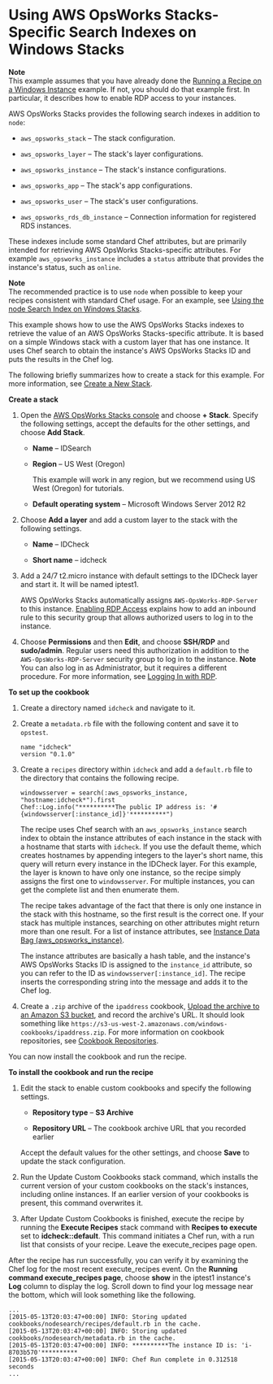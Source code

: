 # Using AWS OpsWorks Stacks\-Specific Search Indexes on Windows Stacks<a name="cookbooks-101-opsworks-opsworks-stack-config-search-opsworks"></a>

**Note**  
This example assumes that you have already done the [Running a Recipe on a Windows Instance](cookbooks-101-opsworks-opsworks-windows.md) example\. If not, you should do that example first\. In particular, it describes how to enable RDP access to your instances\.

AWS OpsWorks Stacks provides the following search indexes in addition to `node`: 

+ `aws_opsworks_stack` – The stack configuration\.

+ `aws_opsworks_layer` – The stack's layer configurations\.

+ `aws_opsworks_instance` – The stack's instance configurations\.

+ `aws_opsworks_app` – The stack's app configurations\.

+ `aws_opsworks_user` – The stack's user configurations\.

+ `aws_opsworks_rds_db_instance` – Connection information for registered RDS instances\.

These indexes include some standard Chef attributes, but are primarily intended for retrieving AWS OpsWorks Stacks\-specific attributes\. For example `aws_opsworks_instance` includes a `status` attribute that provides the instance's status, such as `online`\. 

**Note**  
The recommended practice is to use `node` when possible to keep your recipes consistent with standard Chef usage\. For an example, see [Using the node Search Index on Windows Stacks](cookbooks-101-opsworks-opsworks-stack-config-search-node.md)\.

This example shows how to use the AWS OpsWorks Stacks indexes to retrieve the value of an AWS OpsWorks Stacks\-specific attribute\. It is based on a simple Windows stack with a custom layer that has one instance\. It uses Chef search to obtain the instance's AWS OpsWorks Stacks ID and puts the results in the Chef log\.

The following briefly summarizes how to create a stack for this example\. For more information, see [Create a New Stack](workingstacks-creating.md)\.

**Create a stack**

1. Open the [AWS OpsWorks Stacks console](https://console.aws.amazon.com/opsworks/) and choose **\+ Stack**\. Specify the following settings, accept the defaults for the other settings, and choose **Add Stack**\.

   + **Name** – IDSearch

   + **Region** – US West \(Oregon\)

     This example will work in any region, but we recommend using US West \(Oregon\) for tutorials\.

   + **Default operating system** – Microsoft Windows Server 2012 R2

1. Choose **Add a layer** and add a custom layer to the stack with the following settings\.

   + **Name** – IDCheck

   + **Short name** – idcheck

1. Add a 24/7 t2\.micro instance with default settings to the IDCheck layer and start it\. It will be named iptest1\.

   AWS OpsWorks Stacks automatically assigns `AWS-OpsWorks-RDP-Server` to this instance\. [Enabling RDP Access](cookbooks-101-opsworks-opsworks-windows.md#cookbooks-101-opsworks-opsworks-windows-rdp) explains how to add an inbound rule to this security group that allows authorized users to log in to the instance\.

1. Choose **Permissions** and then **Edit**, and choose **SSH/RDP** and **sudo/admin**\. Regular users need this authorization in addition to the `AWS-OpsWorks-RDP-Server` security group to log in to the instance\. 
**Note**  
You can also log in as Administrator, but it requires a different procedure\. For more information, see [Logging In with RDP](workinginstances-rdp.md)\.

**To set up the cookbook**

1. Create a directory named `idcheck` and navigate to it\.

1. Create a `metadata.rb` file with the following content and save it to `opstest`\.

   ```
   name "idcheck"
   version "0.1.0"
   ```

1. Create a `recipes` directory within `idcheck` and add a `default.rb` file to the directory that contains the following recipe\.

   ```
   windowsserver = search(:aws_opsworks_instance, "hostname:idcheck*").first
   Chef::Log.info("**********The public IP address is: '#{windowsserver[:instance_id]}'**********")
   ```

   The recipe uses Chef search with an `aws_opsworks_instance` search index to obtain the instance attributes of each instance in the stack with a hostname that starts with `idcheck`\. If you use the default theme, which creates hostnames by appending integers to the layer's short name, this query will return every instance in the IDCheck layer\. For this example, the layer is known to have only one instance, so the recipe simply assigns the first one to `windowsserver`\. For multiple instances, you can get the complete list and then enumerate them\.

   The recipe takes advantage of the fact that there is only one instance in the stack with this hostname, so the first result is the correct one\. If your stack has multiple instances, searching on other attributes might return more than one result\. For a list of instance attributes, see [Instance Data Bag \(aws\_opsworks\_instance\)](data-bag-json-instance.md)\.

   The instance attributes are basically a hash table, and the instance's AWS OpsWorks Stacks ID is assigned to the `instance_id` attribute, so you can refer to the ID as `windowsserver[:instance_id]`\. The recipe inserts the corresponding string into the message and adds it to the Chef log\.

1. Create a `.zip` archive of the `ipaddress` cookbook, [Upload the archive to an Amazon S3 bucket](http://docs.aws.amazon.com/AmazonS3/latest/UG/UploadingObjectsintoAmazonS3.html), and record the archive's URL\. It should look something like `https://s3-us-west-2.amazonaws.com/windows-cookbooks/ipaddress.zip`\. For more information on cookbook repositories, see [Cookbook Repositories](workingcookbook-installingcustom-repo.md)\.

You can now install the cookbook and run the recipe\.

**To install the cookbook and run the recipe**

1. Edit the stack to enable custom cookbooks and specify the following settings\.

   + **Repository type** – **S3 Archive**

   + **Repository URL** – The cookbook archive URL that you recorded earlier

   Accept the default values for the other settings, and choose **Save** to update the stack configuration\.

1. Run the Update Custom Cookbooks stack command, which installs the current version of your custom cookbooks on the stack's instances, including online instances\. If an earlier version of your cookbooks is present, this command overwrites it\.

1. After Update Custom Cookbooks is finished, execute the recipe by running the **Execute Recipes** stack command with **Recipes to execute** set to **idcheck::default**\. This command initiates a Chef run, with a run list that consists of your recipe\. Leave the execute\_recipes page open\.

After the recipe has run successfully, you can verify it by examining the Chef log for the most recent execute\_recipes event\. On the **Running command execute\_recipes page**, choose **show** in the iptest1 instance's **Log** column to display the log\. Scroll down to find your log message near the bottom, which will look something like the following\.

```
...
[2015-05-13T20:03:47+00:00] INFO: Storing updated cookbooks/nodesearch/recipes/default.rb in the cache.
[2015-05-13T20:03:47+00:00] INFO: Storing updated cookbooks/nodesearch/metadata.rb in the cache.
[2015-05-13T20:03:47+00:00] INFO: **********The instance ID is: 'i-8703b570'**********
[2015-05-13T20:03:47+00:00] INFO: Chef Run complete in 0.312518 seconds 
...
```